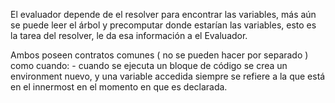 El evaluador depende de el resolver para encontrar las variables, más aún se puede leer el árbol y precomputar donde estarían las variables, esto es la tarea del resolver, le da esa información a el Evaluador. 

Ambos poseen contratos comunes ( no se pueden hacer por separado ) como cuando:
    - cuando se ejecuta un bloque de código se crea un environment nuevo, y una variable accedida siempre se refiere a la que está en el innermost en el momento en que es declarada.